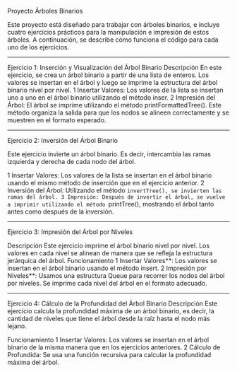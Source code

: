 Proyecto Árboles Binarios

Este proyecto está diseñado para trabajar con árboles binarios, e incluye cuatro ejercicios prácticos para la manipulación e impresión de estos árboles. A continuación, se describe cómo funciona el código para cada uno de los ejercicios.
- - -

Ejercicio 1: Inserción y Visualización del Árbol Binario
Descripción
En este ejercicio, se crea un árbol binario a partir de una lista de enteros. Los valores se insertan en el árbol y luego se imprime la estructura del árbol binario nivel por nivel.
1 Insertar Valores: Los valores de la lista se insertan uno a uno en el árbol binario utilizando el método inser.
2 Impresión del Árbol: El árbol se imprime utilizando el método printFormattedTree(). Este método organiza la salida para que los nodos se alineen correctamente y se muestren en el formato esperado.


--- 

Ejercicio 2: Inversión del Árbol Binario

Este ejercicio invierte un árbol binario. Es decir, intercambia las ramas izquierda y derecha de cada nodo del árbol.

1 Insertar Valores: Los valores de la lista se insertan en el árbol binario usando el mismo método de inserción que en el ejercicio anterior.
2 Inversión del Árbol: Utilizando el método `invertTree(), se invierten las ramas del árbol.
3 Impresión: Después de invertir el árbol, se vuelve a imprimir utilizando el método `printTree(), mostrando el árbol tanto antes como después de la inversión.


---

Ejercicio 3: Impresión del Árbol por Niveles

Descripción
Este ejercicio imprime el árbol binario nivel por nivel. Los valores en cada nivel se alinean de manera que se refleja la estructura jerárquica del árbol.
 Funcionamiento
1 Insertar Valores**: Los valores se insertan en el árbol binario usando el método insert.
2 Impresión por Niveles**: Usamos una estructura Queue  para recorrer los nodos del árbol por niveles. Se imprime cada nivel del árbol en el formato adecuado.



---

 Ejercicio 4: Cálculo de la Profundidad del Árbol Binario
 Descripción
Este ejercicio calcula la profundidad máxima de un árbol binario, es decir, la cantidad de niveles que tiene el árbol desde la raíz hasta el nodo más lejano.

Funcionamiento
1 Insertar Valores: Los valores se insertan en el árbol binario de la misma manera que en los ejercicios anteriores.
2 Cálculo de Profundida: Se usa una función recursiva para calcular la profundidad máxima del árbol.